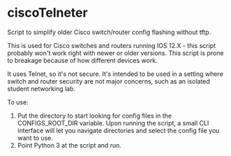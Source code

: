 # ciscoTelneter
Script to simplify older Cisco switch/router config flashing without tftp.

This is used for Cisco switches and routers running IOS 12.X - this script probably won't work right with newer or older versions. This script is prone to breakage because of how different devices work.

It uses Telnet, so it's not secure. It's intended to be used in a setting where switch and router security are not major concerns, such as an isolated student networking lab.  

To use: 

1. Put the directory to start looking for config files in the CONFIGS_ROOT_DIR variable. Upon running the script, a small CLI interface will let you navigate directories and select the config file you want to use.
2. Point Python 3 at the script and run.

